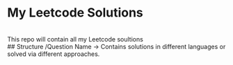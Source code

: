 # My Leetcode Solutions
<br>
This repo will contain all my Leetcode soultions
<br>
## Structure
/Question Name -> Contains solutions in different languages or solved via different approaches.